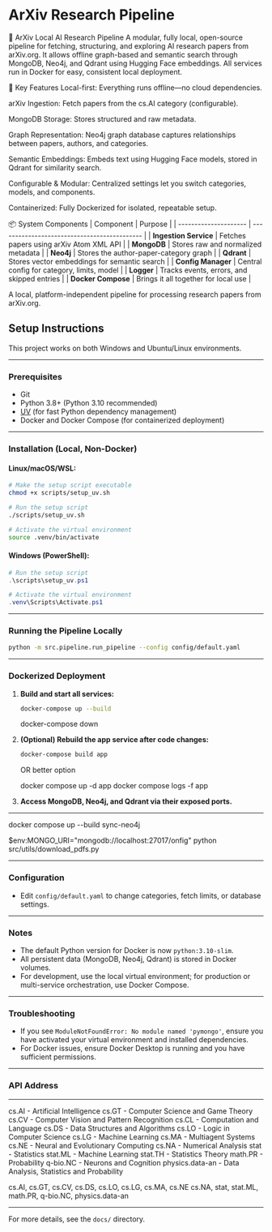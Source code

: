# ArXiv Research Pipeline

🧠 ArXiv Local AI Research Pipeline
A modular, fully local, open-source pipeline for fetching, structuring, and exploring AI research papers from arXiv.org. It allows offline graph-based and semantic search through MongoDB, Neo4j, and Qdrant using Hugging Face embeddings. All services run in Docker for easy, consistent local deployment.

🚀 Key Features
Local-first: Everything runs offline—no cloud dependencies.

arXiv Ingestion: Fetch papers from the cs.AI category (configurable).

MongoDB Storage: Stores structured and raw metadata.

Graph Representation: Neo4j graph database captures relationships between papers, authors, and categories.

Semantic Embeddings: Embeds text using Hugging Face models, stored in Qdrant for similarity search.

Configurable & Modular: Centralized settings let you switch categories, models, and components.

Containerized: Fully Dockerized for isolated, repeatable setup.

📦 System Components
| Component             | Purpose                                      |
| --------------------- | -------------------------------------------- |
| **Ingestion Service** | Fetches papers using arXiv Atom XML API      |
| **MongoDB**           | Stores raw and normalized metadata           |
| **Neo4j**             | Stores the author-paper-category graph       |
| **Qdrant**            | Stores vector embeddings for semantic search |
| **Config Manager**    | Central config for category, limits, model   |
| **Logger**            | Tracks events, errors, and skipped entries   |
| **Docker Compose**    | Brings it all together for local use         |


A local, platform-independent pipeline for processing research papers from arXiv.org.

## Setup Instructions

This project works on both Windows and Ubuntu/Linux environments.

---

### Prerequisites

- Git
- Python 3.8+ (Python 3.10 recommended)
- [UV](https://github.com/astral-sh/uv) (for fast Python dependency management)
- Docker and Docker Compose (for containerized deployment)

---

### Installation (Local, Non-Docker)

#### Linux/macOS/WSL:
```bash
# Make the setup script executable
chmod +x scripts/setup_uv.sh

# Run the setup script
./scripts/setup_uv.sh

# Activate the virtual environment
source .venv/bin/activate
```

#### Windows (PowerShell):
```powershell
# Run the setup script
.\scripts\setup_uv.ps1

# Activate the virtual environment
.venv\Scripts\Activate.ps1
```

---

### Running the Pipeline Locally

```bash
python -m src.pipeline.run_pipeline --config config/default.yaml
```

---

### Dockerized Deployment

1. **Build and start all services:**
   ```bash
   docker-compose up --build
   ```
   docker-compose down
   
2. **(Optional) Rebuild the app service after code changes:**
   ```bash
   docker-compose build app
   ```
   OR better option

   docker compose up -d app 
   docker compose logs -f app

3. **Access MongoDB, Neo4j, and Qdrant via their exposed ports.**

---
docker compose up --build sync-neo4j

$env:MONGO_URI="mongodb://localhost:27017/onfig"
python src/utils/download_pdfs.py

---
### Configuration

- Edit `config/default.yaml` to change categories, fetch limits, or database settings.


---

### Notes

- The default Python version for Docker is now `python:3.10-slim`.
- All persistent data (MongoDB, Neo4j, Qdrant) is stored in Docker volumes.
- For development, use the local virtual environment; for production or multi-service orchestration, use Docker Compose.

---

### Troubleshooting

- If you see `ModuleNotFoundError: No module named 'pymongo'`, ensure you have activated your virtual environment and installed dependencies.
- For Docker issues, ensure Docker Desktop is running and you have sufficient permissions.

---

### API Address
---
cs.AI - Artificial Intelligence
cs.GT - Computer Science and Game Theory
cs.CV - Computer Vision and Pattern Recognition
cs.CL - Computation and Language
cs.DS - Data Structures and Algorithms
cs.LO - Logic in Computer Science
cs.LG - Machine Learning
cs.MA - Multiagent Systems
cs.NE - Neural and Evolutionary Computing
cs.NA - Numerical Analysis
stat - Statistics
stat.ML - Machine Learning
stat.TH - Statistics Theory
math.PR - Probability
q-bio.NC - Neurons and Cognition
physics.data-an - Data Analysis, Statistics and Probability

cs.AI, cs.GT, cs.CV, cs.DS, cs.LO, cs.LG, cs.MA, cs.NE
cs.NA, stat, stat.ML, math.PR, q-bio.NC, physics.data-an

---
For more details, see the `docs/` directory.